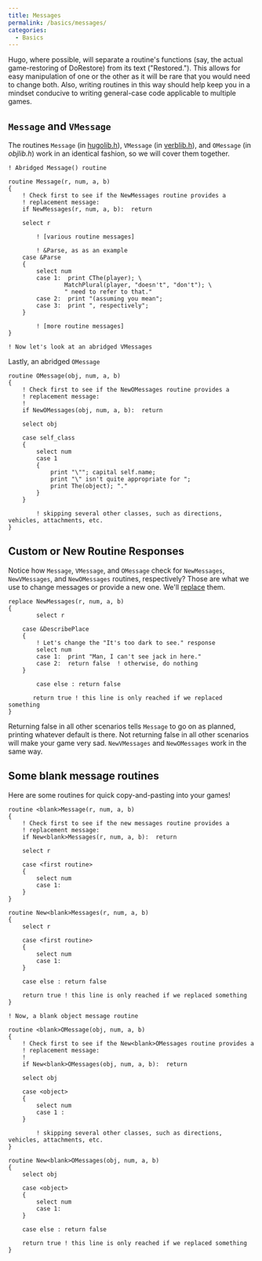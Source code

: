 ```yaml
---
title: Messages
permalink: /basics/messages/
categories: 
  - Basics
---
```


Hugo, where possible, will separate a routine's functions (say, the
actual game-restoring of DoRestore) from its text ("Restored."). This
allows for easy manipulation of one or the other as it will be rare that
you would need to change both. Also, writing routines in this way should
help keep you in a mindset conducive to writing general-case code
applicable to multiple games.

## `Message` and `VMessage`

The routines `Message` (in [hugolib.h](library/hugolib.h/)),
`VMessage` (in [verblib.h](library/verblib/)), and `OMessage` (in
*objlib.h*) work in an identical fashion, so we will
cover them together.


    ! Abridged Message() routine

    routine Message(r, num, a, b)
    {
        ! Check first to see if the NewMessages routine provides a
        ! replacement message:
        if NewMessages(r, num, a, b):  return

        select r

            ! [various routine messages]

            ! &Parse, as as an example
        case &Parse
        {
            select num
            case 1:  print CThe(player); \
                    MatchPlural(player, "doesn't", "don't"); \
                    " need to refer to that."
            case 2:  print "(assuming you mean";
            case 3:  print ", respectively";
        }

            ! [more routine messages]
    }

    ! Now let's look at an abridged VMessages

Lastly, an abridged `OMessage`

    routine OMessage(obj, num, a, b)
    {
        ! Check first to see if the NewOMessages routine provides a
        ! replacement message:
        !
        if NewOMessages(obj, num, a, b):  return

        select obj

        case self_class
        {
            select num
            case 1
            {
                print "\""; capital self.name;
                print "\" isn't quite appropriate for ";
                print The(object); "."
            }
        }

            ! skipping several other classes, such as directions, vehicles, attachments, etc.
    }

## Custom or New Routine Responses

Notice how `Message`, `VMessage`, and `OMessage` check for
`NewMessages`, `NewVMessages`, and `NewOMessages` routines,
respectively? Those are what we use to change messages or provide a new
one. We'll [replace](guts/replace/) them.

    replace NewMessages(r, num, a, b)
    {
            select r

        case &DescribePlace
        {
            ! Let's change the "It's too dark to see." response
            select num
            case 1:  print "Man, I can't see jack in here."
            case 2:  return false  ! otherwise, do nothing
        }

            case else : return false

           return true ! this line is only reached if we replaced something
    }

Returning false in all other scenarios tells `Message` to go on as
planned, printing whatever default is there. Not returning false in all
other scenarios will make your game very sad.
`NewVMessages` and `NewOMessages` work in the same way.

## Some blank message routines

Here are some routines for quick copy-and-pasting into your games!

    routine <blank>Message(r, num, a, b)
    {
        ! Check first to see if the new messages routine provides a
        ! replacement message:
        if New<blank>Messages(r, num, a, b):  return

        select r

        case <first routine>
        {
            select num
            case 1:
        }
    }

    routine New<blank>Messages(r, num, a, b)
    {
        select r

        case <first routine>
        {
            select num
            case 1:
        }

        case else : return false

        return true ! this line is only reached if we replaced something
    }

    ! Now, a blank object message routine

    routine <blank>OMessage(obj, num, a, b)
    {
        ! Check first to see if the New<blank>OMessages routine provides a
        ! replacement message:
        !
        if New<blank>OMessages(obj, num, a, b):  return

        select obj

        case <object>
        {
            select num
            case 1 :
        }

            ! skipping several other classes, such as directions, vehicles, attachments, etc.
    }

    routine New<blank>OMessages(obj, num, a, b)
    {
        select obj

        case <object>
        {
            select num
            case 1:
        }

        case else : return false

        return true ! this line is only reached if we replaced something
    }
